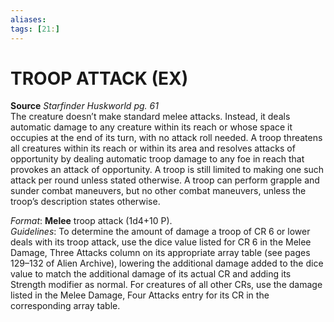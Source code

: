 ```yaml
---
aliases: 
tags: [21:]
---
```

# TROOP ATTACK (EX)

**Source** _Starfinder Huskworld pg. 61_  
The creature doesn’t make standard melee attacks. Instead, it deals automatic damage to any creature within its reach or whose space it occupies at the end of its turn, with no attack roll needed. A troop threatens all creatures within its reach or within its area and resolves attacks of opportunity by dealing automatic troop damage to any foe in reach that provokes an attack of opportunity. A troop is still limited to making one such attack per round unless stated otherwise. A troop can perform grapple and sunder combat maneuvers, but no other combat maneuvers, unless the troop’s description states otherwise.

_Format_: **Melee** troop attack (1d4+10 P).  
_Guidelines_: To determine the amount of damage a troop of CR 6 or lower deals with its troop attack, use the dice value listed for CR 6 in the Melee Damage, Three Attacks column on its appropriate array table (see pages 129–132 of Alien Archive), lowering the additional damage added to the dice value to match the additional damage of its actual CR and adding its Strength modifier as normal. For creatures of all other CRs, use the damage listed in the Melee Damage, Four Attacks entry for its CR in the corresponding array table.
